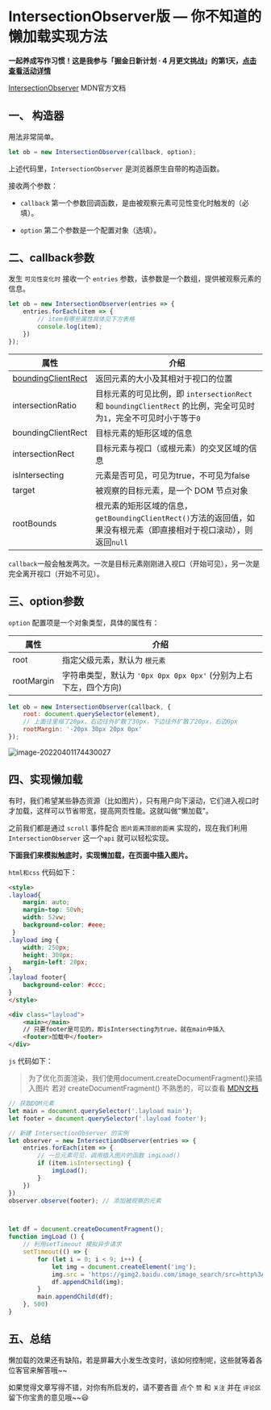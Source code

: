 # IntersectionObserver版 — 你不知道的懒加载实现方法

**一起养成写作习惯！这是我参与「掘金日新计划 · 4 月更文挑战」的第1天，[点击查看活动详情](https://juejin.cn/post/7080800226365145118)**



[IntersectionObserver](https://developer.mozilla.org/zh-CN/docs/Web/API/IntersectionObserver)  MDN官方文档

## 一、 构造器

用法非常简单。

```javascript
let ob = new IntersectionObserver(callback, option);
```

上述代码里，`IntersectionObserver` 是浏览器原生自带的构造函数。

接收两个参数：

- `callback` 第一个参数回调函数，是由被观察元素可见性变化时触发的（必填）。

- `option` 第二个参数是一个配置对象（选填）。



## 二、callback参数

发生 `可见性变化时` 接收一个 `entries`  参数，该参数是一个数组，提供被观察元素的信息。

```javascript
let ob = new IntersectionObserver(entries => {
    entries.forEach(item => {
        // item有哪些属性具体见下方表格
        console.log(item);
    })
});
```

| 属性                                                         | 介绍                                                         |
| ------------------------------------------------------------ | ------------------------------------------------------------ |
| [boundingClientRect](https://developer.mozilla.org/zh-CN/docs/Web/API/Element/getBoundingClientRect) | 返回元素的大小及其相对于视口的位置                           |
| intersectionRatio                                            | 目标元素的可见比例，即 `intersectionRect` 和 `boundingClientRect` 的比例，完全可见时为`1`，完全不可见时小于等于`0` |
| boundingClientRect                                           | 目标元素的矩形区域的信息                                     |
| intersectionRect                                             | 目标元素与视口（或根元素）的交叉区域的信息                   |
| isIntersecting                                               | 元素是否可见，可见为true，不可见为false                      |
| target                                                       | 被观察的目标元素，是一个 DOM 节点对象                        |
| rootBounds                                                   | 根元素的矩形区域的信息，`getBoundingClientRect()`方法的返回值，如果没有根元素（即直接相对于视口滚动），则返回`null` |

`callback`一般会触发两次。一次是目标元素刚刚进入视口（开始可见），另一次是完全离开视口（开始不可见）。



## 三、option参数

`option` 配置项是一个对象类型，具体的属性有：

| 属性       | 介绍                                                         |
| ---------- | ------------------------------------------------------------ |
| root       | 指定父级元素，默认为 `根元素`                                |
| rootMargin | 字符串类型，默认为 `'0px 0px 0px 0px'`  (分别为上右下左，四个方向) |



```javascript
let ob = new IntersectionObserver(callback, {
    root: document.querySelector(element),
    // 上面往里缩了20px，右边往外扩散了30px，下边往外扩散了20px，右边0px
    rootMargin: '-20px 30px 20px 0px'  
});
```

![image-20220401174430027](C:\Users\Jack\AppData\Roaming\Typora\typora-user-images\image-20220401174430027.png)





## 四、实现懒加载

有时，我们希望某些静态资源（比如图片），只有用户向下滚动，它们进入视口时才加载，这样可以节省带宽，提高网页性能。这就叫做"懒加载"。

之前我们都是通过 `scroll` 事件配合 `图片距离顶部的距离` 实现的，现在我们利用 `IntersectionObserver` 这一个`api` 就可以轻松实现。

**下面我们来模拟触底时，实现懒加载，在页面中插入图片。**

`html和css` 代码如下：

```html
<style>
.layload{
    margin: auto;
    margin-top: 50vh;
    width: 52vw;
    background-color: #eee;
 }
.layload img {
    width: 250px;
    height: 300px;
    margin-left: 20px;
}
.layload footer{
    background-color: #ccc;
}
</style>

<div class="layload">
    <main></main>
    // 只要footer是可见的，即isIntersecting为true，就在main中插入
    <footer>加载中</footer>
</div>
```



`js` 代码如下：

> 为了优化页面渲染，我们使用document.createDocumentFragment()来插入图片
>若对 createDocumentFragment() 不熟悉的，可以查看 [MDN文档](https://developer.mozilla.org/zh-CN/docs/Web/API/Document/createDocumentFragment)

```javascript
// 获取DOM元素
let main = document.querySelector('.layload main');
let footer = document.querySelector('.layload footer');

// 新建 IntersectionObserver 的实例
let observer = new IntersectionObserver(entries => {
    entries.forEach(item => {
        // 一旦元素可见，调用插入图片的函数 imgLoad()
        if (item.isIntersecting) {
            imgLoad();
        }
    })
})
observer.observe(footer); // 添加被观察的元素



let df = document.createDocumentFragment();
function imgLoad () {
    // 利用setTimeout 模拟异步请求
    setTimeout(() => {
        for (let i = 0; i < 9; i++) {
            let img = document.createElement('img');
            img.src = 'https://gimg2.baidu.com/image_search/src=http%3A%2F%2Fc-ssl.duitang.com%2Fuploads%2Fitem%2F201608%2F20%2F20160820150344_wC4fk.thumb.1000_0.jpeg&refer=http%3A%2F%2Fc-ssl.duitang.com&app=2002&size=f9999,10000&q=a80&n=0&g=0n&fmt=auto?sec=1651400145&t=a7b3a0cbce5110c667c44a3bd2fdb280';
            df.appendChild(img);
    	}
        main.appendChild(df);
    }, 500)
}
```



## 五、总结

懒加载的效果还有缺陷，若是屏幕大小发生改变时，该如何控制呢，这些就等着各位客官来解答哦~~

如果觉得文章写得不错，对你有所启发的，请不要吝啬 点个 `赞` 和 `关注` 并在 `评论区` 留下你宝贵的意见哦~~:smiley:

